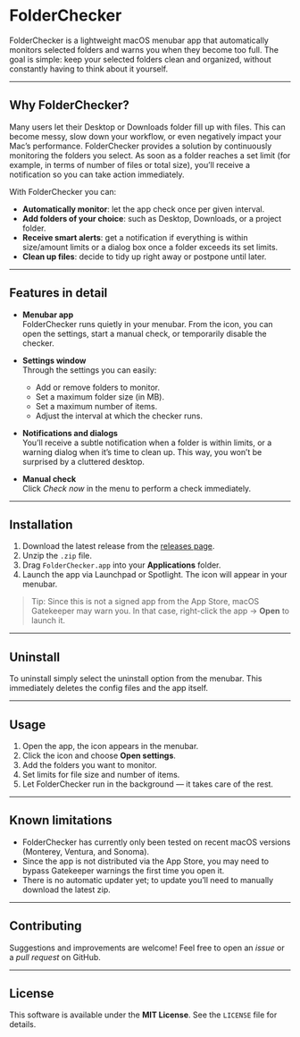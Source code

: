 # FolderChecker

FolderChecker is a lightweight macOS menubar app that automatically monitors selected folders and warns you when they become too full. The goal is simple: keep your selected folders clean and organized, without constantly having to think about it yourself.

---

## Why FolderChecker?

Many users let their Desktop or Downloads folder fill up with files. This can become messy, slow down your workflow, or even negatively impact your Mac’s performance. FolderChecker provides a solution by continuously monitoring the folders you select. As soon as a folder reaches a set limit (for example, in terms of number of files or total size), you’ll receive a notification so you can take action immediately.

With FolderChecker you can:

- **Automatically monitor**: let the app check once per given interval.
- **Add folders of your choice**: such as Desktop, Downloads, or a project folder.
- **Receive smart alerts**: get a notification if everything is within size/amount limits or a dialog box once a folder exceeds its set limits.
- **Clean up files**: decide to tidy up right away or postpone until later.

---

## Features in detail

- **Menubar app**  
  FolderChecker runs quietly in your menubar. From the icon, you can open the settings, start a manual check, or temporarily disable the checker.

- **Settings window**  
  Through the settings you can easily:

  - Add or remove folders to monitor.
  - Set a maximum folder size (in MB).
  - Set a maximum number of items.
  - Adjust the interval at which the checker runs.

- **Notifications and dialogs**  
  You’ll receive a subtle notification when a folder is within limits, or a warning dialog when it’s time to clean up. This way, you won’t be surprised by a cluttered desktop.

- **Manual check**  
  Click _Check now_ in the menu to perform a check immediately.

<!-- - **Automatic disabling**
  If no folders are selected, the checker stops automatically. This is reflected in the menubar icon right away. -->

---

## Installation

1. Download the latest release from the [releases page](https://github.com/moreniekmeijer/folder-checker/releases).
2. Unzip the `.zip` file.
3. Drag `FolderChecker.app` into your **Applications** folder.
4. Launch the app via Launchpad or Spotlight. The icon will appear in your menubar.

> Tip: Since this is not a signed app from the App Store, macOS Gatekeeper may warn you. In that case, right-click the app → **Open** to launch it.

---

## Uninstall

To uninstall simply select the uninstall option from the menubar. This immediately deletes the config files and the app itself.

---

## Usage

1. Open the app, the icon appears in the menubar.
2. Click the icon and choose **Open settings**.
3. Add the folders you want to monitor.
4. Set limits for file size and number of items.
5. Let FolderChecker run in the background — it takes care of the rest.

---

## Known limitations

- FolderChecker has currently only been tested on recent macOS versions (Monterey, Ventura, and Sonoma).
- Since the app is not distributed via the App Store, you may need to bypass Gatekeeper warnings the first time you open it.
- There is no automatic updater yet; to update you’ll need to manually download the latest zip.

---

## Contributing

Suggestions and improvements are welcome! Feel free to open an _issue_ or a _pull request_ on GitHub.

---

## License

This software is available under the **MIT License**. See the `LICENSE` file for details.
